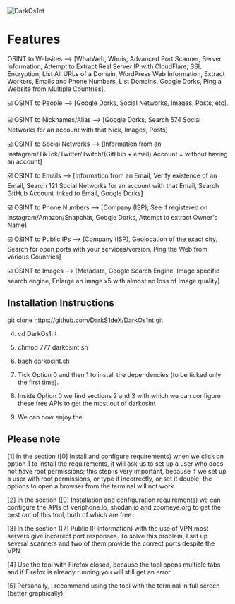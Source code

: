 
![DarkOs1nt](https://user-images.githubusercontent.com/117807235/201222047-58a71eae-49ff-49e8-adec-6f26dab50690.PNG)

# Features

OSINT to Websites --> [WhatWeb, Whois, Advanced Port Scanner, Server Information, Attempt to Extract Real Server IP with CloudFlare, SSL Encryption, List All URLs of a Domain, WordPress Web Information, Extract Workers, Emails and Phone Numbers, List Domains, Google Dorks, Ping a Website from Multiple Countries].

☑️ OSINT to People --> [Google Dorks, Social Networks, Images, Posts, etc].

☑️ OSINT to Nicknames/Alias --> [Google Dorks, Search 574 Social Networks for an account with that Nick, Images, Posts]

☑️ OSINT to Social Networks --> [Information from an Instagram/TikTok/Twitter/Twitch/(GitHub + email) Account = without having an account]

☑️ OSINT to Emails --> [Information from an Email, Verify existence of an Email, Search 121 Social Networks for an account with that Email, Search GitHub Account linked to Email, Google Dorks]

☑️ OSINT to Phone Numbers --> [Company (ISP), See if registered on Instagram/Amazon/Snapchat, Google Dorks, Attempt to extract Owner's Name]

☑️ OSINT to Public IPs --> [Company (ISP), Geolocation of the exact city, Search for open ports with your services/version, Ping the Web from various Countries]

☑️ OSINT to Images --> [Metadata, Google Search Engine, Image specific search engine, Enlarge an image x5 with almost no loss of Image quality]

## Installation Instructions

   git clone https://github.com/DarkS1deX/DarkOs1nt.git

4) cd DarkOs1nt

5) chmod 777 darkosint.sh

6) bash darkosint.sh

7) Tick Option 0 and then 1 to install the dependencies (to be ticked only the first time).

8) Inside Option 0 we find sections 2 and 3 with which we can configure these free APIs to get the most out of darkosint

9) We can now enjoy the

## Please note
                                                                      
[1] In the section ([0] Install and configure requirements) when we click on option 1 to install the requirements, it will ask us to set up a user who does not have root permissions; this step is very important, because if we set up a user with root permissions, or type it incorrectly, or set it double, the options to open a browser from the terminal will not work.

[2] In the section ([0] Installation and configuration requirements) we can configure the APIs of veriphone.io, shodan.io and zoomeye.org to get the best out of this tool, both of which are free.

[3] In the section ([7] Public IP information) with the use of VPN most servers give incorrect port responses. To solve this problem, I set up several scanners and two of them provide the correct ports despite the VPN.

[4] Use the tool with Firefox closed, because the tool opens multiple tabs and if Firefox is already running you will still get an error.

[5] Personally, I recommend using the tool with the terminal in full screen (better graphically).
